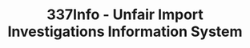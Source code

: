 ---
bigquery: https://console.cloud.google.com/bigquery?p=patents-public-data&d=usitc_investigations&page=dataset&project=sheets-management-319211
citation: US International Trade Commission 337Info Unfair Import Investigations Information
  System
contributors: US International Trade Comission
cost: None
description: US International Trade Commission 337Info Unfair Import Investigations
  Information System contains data on investigations done under Section 337. Section
  337 declares the infringement of certain statutory intellectual property rights
  and other forms of unfair competition in import trade to be unlawful practices.
  Most Section 337 investigations involve allegations of patent or registered trademark
  infringement.
documentation: FAQ and tutorial available on the site
last_edit: Mon, 04 Apr 2022 19:10:40 GMT
location: https://pubapps2.usitc.gov/337external/
maintained_by: US International Trade Comission
schema_fields: '[''issueDateOtherNonFinal'', ''lastUpdated'', ''finalDetViolation'',
  ''publication_number'', ''scheduledStartDateEvidHear'', ''id'', ''trademarkNumbers'',
  ''patentNumbers'', ''targetDate'', ''ouiiAttorney'', ''scheduledEndDateEvidHear'',
  ''title'', ''finalDetNoViolation'', ''invUnfairAct'', ''dateComplaintFiled'', ''markmanHearing'',
  ''startDateMarkmanHearing'', ''finalIdOnViolationIssue'', ''teoIdIssueDate'', ''cafcAppeals'',
  ''dateOfPublicationFrNotice'', ''htsNumbers'', ''complainant'', ''endDateMarkmanHearing'',
  ''respondent'', ''investigationTermDate'', ''internalRemand'', ''teoIdDueDate'',
  ''investigationNo'', ''investigationType'', ''finalIdOnViolationDue'', ''teoReliefGranted'',
  ''aljAssigned'', ''gcAttorney'', ''copyrightNumbers'', ''actualStartDateEvidHear'',
  ''actualEndDateEvidHear'', ''currentStatus'', ''currentActiveALJ'', ''ouiiParticipation'',
  ''dateCreated'', ''reportingRequirements'', ''teoProceedingInvolved'', ''patentNumber'',
  ''docketNo'']'
shortname: unfair_import_investigations
tags:
- import
- legal
- trade
timeframe: 2008-2021 (prior to 2008 downloadable as a JSON file)
title: 337Info - Unfair Import Investigations Information System
uuid: 2721f5ec-e599-4890-9265-9706719fc71e
---